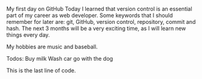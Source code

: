 My first day on GitHub Today I learned that version control is an essential part of my career as web developer. 
Some keywords that I should remember for later are: git, GitHub, version control, repository, 
commit and hash. The next 3 months will be a very exciting time, as I will learn new things every day.

My hobbies are music and baseball.

Todos:
Buy milk
Wash car
go with the dog


This is the last line of code.


